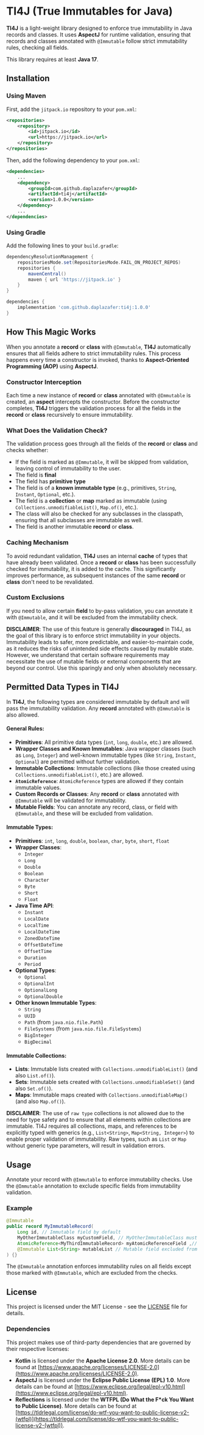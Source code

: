 # TI4J (True Immutables for Java)
**TI4J** is a light-weight library designed to enforce true immutability in Java records and classes. It uses **AspectJ** for runtime validation, ensuring that records and classes annotated with `@Immutable` follow strict immutability rules, checking all fields.

This library requires at least **Java 17**.

## Installation

### Using Maven
First, add the `jitpack.io` repository to your `pom.xml`:

```xml
<repositories>
    <repository>
        <id>jitpack.io</id>
        <url>https://jitpack.io</url>
    </repository>
</repositories>
```

Then, add the following dependency to your `pom.xml`:

```xml
<dependencies>
    ...
    <dependency>
        <groupId>com.github.daplazafer</groupId>
        <artifactId>ti4j</artifactId>
        <version>1.0.0</version>
    </dependency>
    ...
</dependencies>
```

### Using Gradle
Add the following lines to your `build.gradle`:

```groovy
dependencyResolutionManagement {
    repositoriesMode.set(RepositoriesMode.FAIL_ON_PROJECT_REPOS)
    repositories {
        mavenCentral()
        maven { url 'https://jitpack.io' }
    }
}
```

```groovy
dependencies {
    implementation 'com.github.daplazafer:ti4j:1.0.0'
}
```

## How This Magic Works
When you annotate a **record** or **class** with `@Immutable`, **TI4J** automatically ensures that all fields adhere to strict immutability rules. This process happens every time a constructor is invoked, thanks to **Aspect-Oriented Programming (AOP)** using **AspectJ**.

### Constructor Interception
Each time a new instance of **record** or **class** annotated with `@Immutable` is created, an **aspect** intercepts the constructor. Before the constructor completes, **TI4J** triggers the validation process for all the fields in the **record** or **class** recursively to ensure immutability.

### What Does the Validation Check?
The validation process goes through all the fields of the **record** or **class** and checks whether:
- If the field is marked as `@Immutable`, it will be skipped from validation, leaving control of immutability to the user.
- The field is **final**
- The field has **primitive type**
- The field is of a **known immutable type** (e.g., primitives, `String`, `Instant`, `Optional`, etc.).
- The field is a **collection** or **map** marked as immutable (using `Collections.unmodifiableList()`, `Map.of()`, etc.).
- The class will also be checked for any subclasses in the classpath, ensuring that all subclasses are immutable as well.
- The field is another immutable **record** or **class**.

### Caching Mechanism
To avoid redundant validation, **TI4J** uses an internal **cache** of types that have already been validated. Once a **record** or **class** has been successfully checked for immutability, it is added to the cache. This significantly improves performance, as subsequent instances of the same **record** or **class** don't need to be revalidated.

### Custom Exclusions
If you need to allow certain **field** to by-pass validation, you can annotate it with `@Immutable`, and it will be excluded from the immutability check.

**DISCLAIMER**: The use of this feature is generally **discouraged** in TI4J, as the goal of this library is to enforce strict immutability in your objects. Immutability leads to safer, more predictable, and easier-to-maintain code, as it reduces the risks of unintended side effects caused by mutable state.
However, we understand that certain software requirements may necessitate the use of mutable fields or external components that are beyond our control. Use this sparingly and only when absolutely necessary.

## Permitted Data Types in TI4J
In **TI4J**, the following types are considered immutable by default and will pass the immutability validation. Any **record** annotated with `@Immutable` is also allowed.

#### General Rules:
- **Primitives**: All primitive data types (`int`, `long`, `double`, etc.) are allowed.
- **Wrapper Classes and Known Immutables**: Java wrapper classes (such as `Long`, `Integer`) and well-known immutable types (like `String`, `Instant`, `Optional`) are permitted without further validation.
- **Immutable Collections**: Immutable collections (like those created using `Collections.unmodifiableList()`, etc.) are allowed.
- **`AtomicReference`**: `AtomicReference` types are allowed if they contain immutable values.
- **Custom Records or Classes**: Any **record** or **class** annotated with `@Immutable` will be validated for immutability.
- **Mutable Fields**: You can annotate any record, class, or field with `@Immutable`, and these will be excluded from validation.

#### Immutable Types:
- **Primitives**: `int`, `long`, `double`, `boolean`, `char`, `byte`, `short`, `float`
- **Wrapper Classes**:
    - `Integer`
    - `Long`
    - `Double`
    - `Boolean`
    - `Character`
    - `Byte`
    - `Short`
    - `Float`
- **Java Time API**:
    - `Instant`
    - `LocalDate`
    - `LocalTime`
    - `LocalDateTime`
    - `ZonedDateTime`
    - `OffsetDateTime`
    - `OffsetTime`
    - `Duration`
    - `Period`
- **Optional Types**:
    - `Optional`
    - `OptionalInt`
    - `OptionalLong`
    - `OptionalDouble`
- **Other known Immutable Types**:
    - `String`
    - `UUID`
    - `Path` (from `java.nio.file.Path`)
    - `FileSystems` (from `java.nio.file.FileSystems`)
    - `BigInteger`
    - `BigDecimal`

#### Immutable Collections:
- **Lists**: Immutable lists created with `Collections.unmodifiableList()` (and also `List.of()`).
- **Sets**: Immutable sets created with `Collections.unmodifiableSet()` (and also `Set.of()`).
- **Maps**: Immutable maps created with `Collections.unmodifiableMap()` (and also `Map.of()`).

**DISCLAIMER**: The use of `raw type` collections is not allowed due to the need for type safety and to ensure that all elements within collections are immutable. TI4J requires all collections, maps, and references to be explicitly typed with generics (e.g., `List<String>`, `Map<String, Integer>`) to enable proper validation of immutability. Raw types, such as `List` or `Map` without generic type parameters, will result in validation errors.

## Usage
Annotate your record with `@Immutable` to enforce immutability checks. Use the `@Immutable` annotation to exclude specific fields from immutability validation.

### Example
```java
@Immutable
public record MyImmutableRecord(
    Long id, // Immutable field by default
    MyOtherImmutableClass myCustomField, // MyOtherImmutableClass must be Immutable
    AtomicReference<MyThirdImmutableRecord> myAtomicReferenceField ,// MyThirdImmutableRecord must be Immutable too
    @Immutable List<String> mutableList // Mutable field excluded from validation
) {}
```

The `@Immutable` annotation enforces immutability rules on all fields except those marked with `@Immutable`, which are excluded from the checks.

## License

This project is licensed under the MIT License - see the [LICENSE](./LICENSE) file for details.

### Dependencies

This project makes use of third-party dependencies that are governed by their respective licenses:

- **Kotlin** is licensed under the **Apache License 2.0**. More details can be found at [https://www.apache.org/licenses/LICENSE-2.0](https://www.apache.org/licenses/LICENSE-2.0).
- **AspectJ** is licensed under the **Eclipse Public License (EPL) 1.0**. More details can be found at [https://www.eclipse.org/legal/epl-v10.html](https://www.eclipse.org/legal/epl-v10.html).
- **Reflections** is licensed under the **WTFPL (Do What the F*ck You Want to Public License)**. More details can be found at [https://tldrlegal.com/license/do-wtf-you-want-to-public-license-v2-(wtfpl)](https://tldrlegal.com/license/do-wtf-you-want-to-public-license-v2-(wtfpl)).
